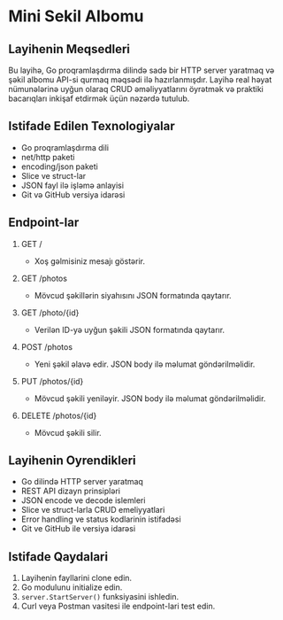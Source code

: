 # Mini Sekil Albomu

## Layihenin Meqsedleri
Bu layihə, Go proqramlaşdırma dilində sadə bir HTTP server yaratmaq və şəkil albomu API-si qurmaq məqsədi ilə hazırlanmışdır. Layihə real həyat nümunələrinə uyğun olaraq CRUD əməliyyatlarını öyrətmək və praktiki bacarıqları inkişaf etdirmək üçün nəzərdə tutulub.

## Istifade Edilen Texnologiyalar
- Go proqramlaşdırma dili
- net/http paketi
- encoding/json paketi
- Slice ve struct-lar
- JSON fayl ilə işləmə anlayisi
- Git və GitHub versiya idarəsi

## Endpoint-lar
1. GET /
   - Xoş gəlmisiniz mesajı göstərir.

2. GET /photos
   - Mövcud şəkillərin siyahısını JSON formatında qaytarır.

3. GET /photo/{id}
   - Verilən ID-yə uyğun şəkili JSON formatında qaytarır.

4. POST /photos
   - Yeni şəkil əlavə edir. JSON body ilə məlumat göndərilməlidir.

5. PUT /photos/{id}
   - Mövcud şəkili yeniləyir. JSON body ilə məlumat göndərilməlidir.

6. DELETE /photos/{id}
   - Mövcud şəkili silir.

## Layihenin Oyrendikleri
- Go dilində HTTP server yaratmaq
- REST API dizayn prinsipləri
- JSON encode ve decode islemleri
- Slice ve struct-larla CRUD emeliyyatlari
- Error handling ve status kodlarinin istifadəsi
- Git ve GitHub ile versiya idarəsi

## Istifade Qaydalari
1. Layihenin fayllarini clone edin.
2. Go modulunu initialize edin.
3. `server.StartServer()` funksiyasini ishledin.
4. Curl veya Postman vasitesi ile endpoint-lari test edin.
